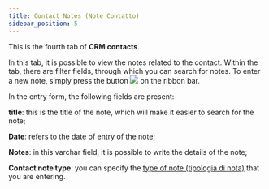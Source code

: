 ```yaml
---
title: Contact Notes (Note Contatto)
sidebar_position: 5
---
```


This is the fourth tab of **CRM contacts**.

In this tab, it is possible to view the notes related to the contact. Within the tab, there are filter fields, through which you can search for notes. To enter a new note, simply press the button ![](/img/neutral/common/new.png) on the ribbon bar.

In the entry form, the following fields are present:

**title**: this is the title of the note, which will make it easier to search for the note;

**Date**: refers to the date of entry of the note;

**Notes**: in this varchar field, it is possible to write the details of the note;

**Contact note type**: you can specify the [type of note (tipologia di nota)](/docs/configurations/tables/crm/contacts/contact-note-type) that you are entering.